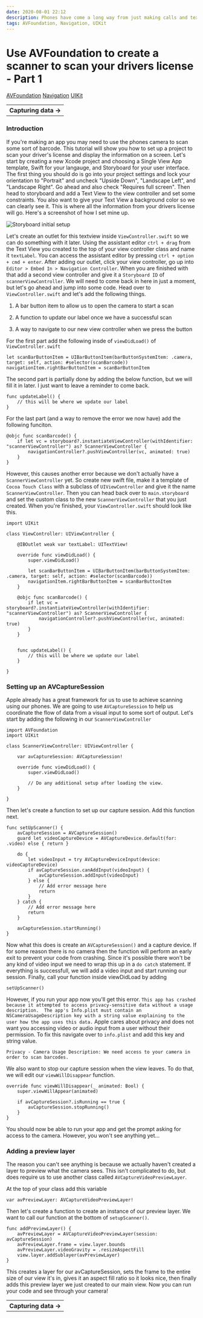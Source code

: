 ```yaml
---
date: 2020-08-01 22:12
description: Phones have come a long way from just making calls and text messaging. You're now able to use your phone to scan barcodes, such as a drivers license, that collects data and displays in just seconds.
tags: AVFoundation, Navigation, UIKit
---
```

# Use AVFoundation to create a scanner to scan your drivers license - Part 1

<div class="post-tags" markdown="1">
        <a class="post-category post-category-avfoundation" href="/tags/avfoundation">AVFoundation</a>
        <a class="post-category post-category-navigation" href="/tags/navigation">Navigation</a>
        <a class="post-category post-category-uikit" href="/tags/uikit">UIKit</a>
</div>

<table class="posts-table">
    <tr>
        <th class="th-single-right"><a href="/posts/03-scan-a-barcode-part-02" style="text-decoration: none">Capturing data &rarr;</a></th>
    </tr>
</table>

### Introduction
If you're making an app you may need to use the phones camera to scan some sort of barcode. This tutorial will show you how to set up a project to scan your driver's license and display the information on a screen. Let's start by creating a new Xcode project and choosing a Single View App template,  Swift for your langauge, and Storyboard for your user interface. The first thing you should do is go into your project settings and lock your orientation to "Portrait" and uncheck "Upside Down", "Landscape Left", and "Landscape Right". Go ahead and also check "Requires full screen". Then head to storyboard and add a Text View to the view controller and set some constraints. You also want to give your Text View a background color so we can clearly see it. This is where all the information from your drivers license will go. Here's a screenshot of how I set mine up. 

<img class="post-image" src="/Images/Posts/03/03-01.png" alt="Storyboard initial setup" />

Let's create an outlet for this textview inside `ViewController.swift` so we can do something with it later. Using the assistant editor `ctrl + drag` from the Text View you created to the top of  your view controller class and name it `textLabel`. You can access the assistant editor by pressing `ctrl + option + cmd + enter`. After adding our outlet, click your view controller, go up into `Editor > Embed In > Navigation Controller`. When you are finished with that add a second view controller and give it a `Storyboard ID` of `scannerViewController`. We will need to come back in here in just a moment, but let's go ahead and jump into some code. Head over to `ViewController.swift` and let's add the following things. 

1) A bar button item to allow us to open the camera to start a scan

2) A function to update our label once we have a successful scan

3) A way to navigate to our new view controller when we press the button

For the first part add the following insde of `viewDidLoad()` of `ViewController.swift`

```
let scanBarButtonItem = UIBarButtonItem(barButtonSystemItem: .camera, target: self, action: #selector(scanBarcode))
navigationItem.rightBarButtonItem = scanBarButtonItem
```

The second part is partially done by adding the below function, but we will fill it in later. I just want to leave a reminder to come back.

```
func updateLabel() {
    // this will be where we update our label
}
```

For the last part (and a way to remove the error we now have) add the following funciton. 

```
@objc func scanBarcode() {
    if let vc = storyboard?.instantiateViewController(withIdentifier: "scannerViewController") as? ScannerViewController {
        navigationController?.pushViewController(vc, animated: true)
    }
}
```

However, this causes another error because we don't actually have a `ScannerViewController` yet. So create new swift file, make it a template of `Cocoa Touch Class` with a subclass of `UIViewController` and give it the name `ScannerViewController`. Then you can head back over to `main.storyboard` and set the custom class to the new `ScannerViewController` that you just created. When you're finished, your `ViewController.swift` should look like this.

```
import UIKit

class ViewController: UIViewController {

    @IBOutlet weak var textLabel: UITextView!
    
    override func viewDidLoad() {
        super.viewDidLoad()
        
        let scanBarButtonItem = UIBarButtonItem(barButtonSystemItem: .camera, target: self, action: #selector(scanBarcode))
        navigationItem.rightBarButtonItem = scanBarButtonItem
    }
    
    @objc func scanBarcode() {
        if let vc = storyboard?.instantiateViewController(withIdentifier: "scannerViewController") as? ScannerViewController {
            navigationController?.pushViewController(vc, animated: true)
        }
    }


    func updateLabel() {
        // this will be where we update our label
    }
    
}
```

### Setting up an AVCaptureSession
Apple already has a great framework for us to use to achieve scanning using our phones. We are going to use `AVCaptureSession` to help us coordinate the flow of data from a visual input to some sort of output. Let's start by adding the following in our `ScannerViewController`

```
import AVFoundation
import UIKit

class ScannerViewController: UIViewController {

    var avCaptureSession: AVCaptureSession!
    
    override func viewDidLoad() {
        super.viewDidLoad()

        // Do any additional setup after loading the view.
    }
    
}
```

Then let's create a function to set up our capture session. Add this function next.

```
func setUpScanner() {
    avCaptureSession = AVCaptureSession()
    guard let videoCaptureDevice = AVCaptureDevice.default(for: .video) else { return }
    
    do {
        let videoInput = try AVCaptureDeviceInput(device: videoCaptureDevice)
        if avCaptureSession.canAddInput(videoInput) {
            avCaptureSession.addInput(videoInput)
        } else {
            // Add error message here
            return
        }
    } catch {
        // Add error message here
        return
    }
    
    avCaptureSession.startRunning()
}
```
Now what this does is create an `AVCaptureSession()` and a capture device. If for some reason there is no camera then the function will perform an early exit to prevent your code from crashing. Since it's possible there won't be any kind of video input we need to wrap this up in a `do catch` statement. If everything is successfull, we will add a video input and start running our session. Finally, call your function inside viewDidLoad by adding

```
setUpScanner()
```

However, if you run your app now you'll get this error. `This app has crashed because it attempted to access privacy-sensitive data without a usage description.  The app's Info.plist must contain an NSCameraUsageDescription key with a string value explaining to the user how the app uses this data.` Apple cares about privacy and does not want you accessing video or audio input from a user without their permission. To fix this navigate over to `info.plist` and add this key and string value.

```
Privacy - Camera Usage Description: We need access to your camera in order to scan barcodes.
```

We also want to stop our capture session when the view leaves. To do that, we will edit our `viewWillDisappear` function.

```
override func viewWillDisappear(_ animated: Bool) {
    super.viewWillAppear(animated)
    
    if avCaptureSession?.isRunning == true {
        avCaptureSession.stopRunning()
    }
}
```

You should now be able to run your app and get the prompt asking for access to the camera. However, you won't see anything yet...

### Adding a preview layer
The reason you can't see anything is because we actually haven't created a layer to preview what the camera sees. This isn't complicated to do, but does require us to use another class called `AVCaptureVideoPreviewLayer`. 

At the top of your class add this variable

```
var avPreviewLayer: AVCaptureVideoPreviewLayer!
```

Then let's create a function to create an instance of our preview layer. We want to call our function at the bottom of `setupScanner()`.

```
func addPreviewLayer() {
    avPreviewLayer = AVCaptureVideoPreviewLayer(session: avCaptureSession)
    avPreviewLayer.frame = view.layer.bounds
    avPreviewLayer.videoGravity = .resizeAspectFill
    view.layer.addSublayer(avPreviewLayer)
}
```

This creates a layer for our avCaptureSession, sets the frame to the entire size of our view it's in, gives it an aspect fill ratio so it looks nice, then finally adds this preview layer we just created to our main view. Now you can run your code and see through your camera!

<table class="posts-table">
    <tr>
        <th class="th-single-right"><a href="/posts/03-scan-a-barcode-part-02" style="text-decoration: none">Capturing data &rarr;</a></th>
    </tr>
</table>
